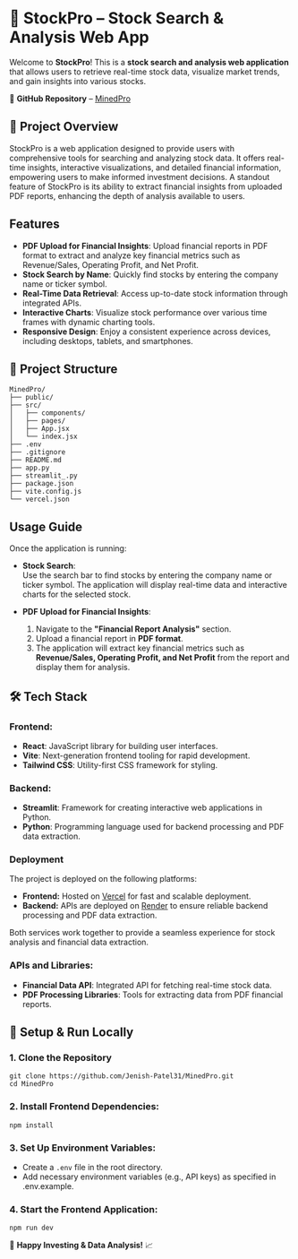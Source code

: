 # 🚀 StockPro – Stock Search & Analysis Web App  

Welcome to **StockPro**! This is a **stock search and analysis web application** that allows users to retrieve real-time stock data, visualize market trends, and gain insights into various stocks.  

<!--🔗 **Live Demo** – [StockPro on Vercel](https://stockpro-seven.vercel.app/)  -->
🔗 **GitHub Repository** – [MinedPro](https://github.com/Jenish-Patel31/MinedPro)  

## 🌟 **Project Overview**  

StockPro is a web application designed to provide users with comprehensive tools for searching and analyzing stock data. It offers real-time insights, interactive visualizations, and detailed financial information, empowering users to make informed investment decisions. A standout feature of StockPro is its ability to extract financial insights from uploaded PDF reports, enhancing the depth of analysis available to users.


## Features

- **PDF Upload for Financial Insights**: Upload financial reports in PDF format to extract and analyze key financial metrics such as Revenue/Sales, Operating Profit, and Net Profit.
- **Stock Search by Name**: Quickly find stocks by entering the company name or ticker symbol.
- **Real-Time Data Retrieval**: Access up-to-date stock information through integrated APIs.
- **Interactive Charts**: Visualize stock performance over various time frames with dynamic charting tools.
- **Responsive Design**: Enjoy a consistent experience across devices, including desktops, tablets, and smartphones.

## 📌 Project Structure

```
MinedPro/
├── public/
├── src/
│   ├── components/
│   ├── pages/
│   ├── App.jsx
│   └── index.jsx
├── .env
├── .gitignore
├── README.md
├── app.py
├── streamlit_.py
├── package.json
├── vite.config.js
└── vercel.json
```

## Usage Guide
Once the application is running:

- **Stock Search**:  
  Use the search bar to find stocks by entering the company name or ticker symbol. The application will display real-time data and interactive charts for the selected stock.
  
- **PDF Upload for Financial Insights**:  
  1. Navigate to the **"Financial Report Analysis"** section.  
  2. Upload a financial report in **PDF format**.  
  3. The application will extract key financial metrics such as **Revenue/Sales, Operating Profit, and Net Profit** from the report and display them for analysis.

## 🛠 **Tech Stack** 
### Frontend:
- **React**: JavaScript library for building user interfaces.  
- **Vite**: Next-generation frontend tooling for rapid development.  
- **Tailwind CSS**: Utility-first CSS framework for styling.  

### Backend:
- **Streamlit**: Framework for creating interactive web applications in Python.  
- **Python**: Programming language used for backend processing and PDF data extraction.  

### Deployment
The project is deployed on the following platforms:

- **Frontend:** Hosted on [Vercel](https://vercel.com/) for fast and scalable deployment.
- **Backend:** APIs are deployed on [Render](https://render.com/) to ensure reliable backend processing and PDF data extraction.

Both services work together to provide a seamless experience for stock analysis and financial data extraction.

### APIs and Libraries:
- **Financial Data API**: Integrated API for fetching real-time stock data.  
- **PDF Processing Libraries**: Tools for extracting data from PDF financial reports.  


## 🚀 **Setup & Run Locally**

###  **1. Clone the Repository**  

```
git clone https://github.com/Jenish-Patel31/MinedPro.git
cd MinedPro
```

###  **2. Install Frontend Dependencies:**  
```
npm install
```

###  **3. Set Up Environment Variables:** 

- Create a ``.env`` file in the root directory.
- Add necessary environment variables (e.g., API keys) as specified in .env.example.

  
###  **4. Start the Frontend Application:**  
```
npm run dev
```

🚀 **Happy Investing & Data Analysis!** 📈  
